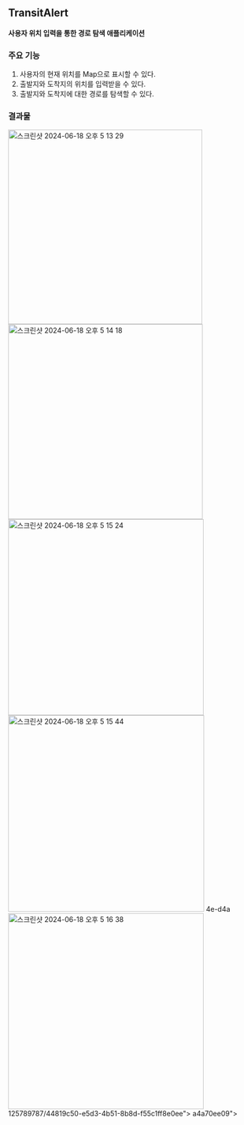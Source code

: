 ## TransitAlert ##

**사용자 위치 입력을 통한 경로 탐색 애플리케이션**

### 주요 기능 ###
1. 사용자의 현재 위치를 Map으로 표시할 수 있다.
2. 출발지와 도착지의 위치를 입력받을 수 있다.
3. 출발지와 도착지에 대한 경로를 탐색할 수 있다.

### 결과물 ###


<img width="394" alt="스크린샷 2024-06-18 오후 5 13 29" src="https://github.com/binnay/TransitAlert/assets/125789787/1d59654c-c221-4b72-b225-df9ff14f16c3">
<img width="395" alt="스크린샷 2024-06-18 오후 5 14 18" src="https://github.com/binnay/TransitAlert/assets/125789787/f4795fde-d270-40cd-ac6f-47f885420c94">
<img width="397" alt="스크린샷 2024-06-18 오후 5 15 24" src="https://github.com/binnay/TransitAlert/assets/125789787/eb27e832-5a83-40d0-99e6-aaf2bf141e44">
<img width="398" alt="스크린샷 2024-06-18 오후 5 15 44" src="https://github.com/binnay/TransitAlert/assets/125789787/4116dfa3-fc39-41e8-9d
<img width="399" alt="스크린샷 2024-06-18 오후 5 16 19" src="https://github.com/binnay/TransitAlert/assets/125789787/852d4212-48dd-4db2-af33-2ffb1f43e37e">
4e-d4a
<img width="397" alt="스크린샷 2024-06-18 오후 5 16 38" src="https://github.com/binnay/TransitAlert/assets/
<img width="397" alt="스크린샷 2024-06-18 오후 5 16 53" src="https://github.com/binnay/TransitAlert/assets/125789787/07e14f51-3887-4f46-ba60-4f0b6b1f43c8">
125789787/44819c50-e5d3-4b51-8b8d-f55c1ff8e0ee">
a4a70ee09">
